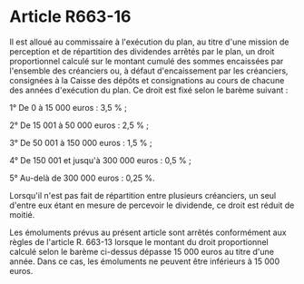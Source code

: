 # Article R663-16

Il est alloué au commissaire à l'exécution du plan, au titre d'une mission de perception et de répartition des dividendes arrêtés par le plan, un droit proportionnel calculé sur le montant cumulé des sommes encaissées par l'ensemble des créanciers ou, à défaut d'encaissement par les créanciers, consignées à la Caisse des dépôts et consignations au cours de chacune des années d'exécution du plan. Ce droit est fixé selon le barème suivant :

1° De 0 à 15 000 euros : 3,5 % ;

2° De 15 001 à 50 000 euros : 2,5 % ;

3° De 50 001 à 150 000 euros : 1,5 % ;

4° De 150 001 et jusqu'à 300 000 euros : 0,5 % ;

5° Au-delà de 300 000 euros : 0,25 %.

Lorsqu'il n'est pas fait de répartition entre plusieurs créanciers, un seul d'entre eux étant en mesure de percevoir le dividende, ce droit est réduit de moitié.

Les émoluments prévus au présent article sont arrêtés conformément aux règles de l'article R. 663-13 lorsque le montant du droit proportionnel calculé selon le barème ci-dessus dépasse 15 000 euros au titre d'une année. Dans ce cas, les émoluments ne peuvent être inférieurs à 15 000 euros.
